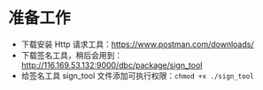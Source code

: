 # 准备工作

- 下载安装 Http 请求工具：https://www.postman.com/downloads/
- 下载签名工具，稍后会用到：
  http://116.169.53.132:9000/dbc/package/sign_tool
- 给签名工具 sign_tool 文件添加可执行权限：`chmod +x ./sign_tool`

